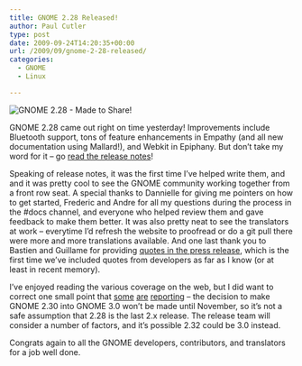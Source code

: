 ```yaml
---
title: GNOME 2.28 Released!
author: Paul Cutler
type: post
date: 2009-09-24T14:20:35+00:00
url: /2009/09/gnome-2-28-released/
categories:
  - GNOME
  - Linux

---
```

![GNOME 2.28 - Made to Share!][1]

GNOME 2.28 came out right on time yesterday! Improvements include Bluetooth support, tons of feature enhancements in Empathy (and all new documentation using Mallard!), and Webkit in Epiphany. But don&#8217;t take my word for it &#8211; go [read the release notes][2]!

Speaking of release notes, it was the first time I&#8217;ve helped write them, and and it was pretty cool to see the GNOME community working together from a front row seat. A special thanks to Dannielle for giving me pointers on how to get started, Frederic and Andre for all my questions during the process in the #docs channel, and everyone who helped review them and gave feedback to make them better. It was also pretty neat to see the translators at work &#8211; everytime I&#8217;d refresh the website to proofread or do a git pull there were more and more translations available. And one last thank you to Bastien and Guillame for providing [quotes in the press release][3], which is the first time we&#8217;ve included quotes from developers as far as I know (or at least in recent memory).

I&#8217;ve enjoyed reading the various coverage on the web, but I did want to correct one small point that [some][4] [are][5] [reporting][6] &#8211; the decision to make GNOME 2.30 into GNOME 3.0 won&#8217;t be made until November, so it&#8217;s not a safe assumption that 2.28 is the last 2.x release. The release team will consider a number of factors, and it&#8217;s possible 2.32 could be 3.0 instead.

Congrats again to all the GNOME developers, contributors, and translators for a job well done.

 [1]: http://live.gnome.org/PromoteTwoPointTwentyEight?action=AttachFile&do=get&target=made-to-share-274x140.png
 [2]: http://library.gnome.org/misc/release-notes/2.28/
 [3]: http://www.gnome.org/press/releases/2009-09-gnome228.html
 [4]: http://www.phoronix.com/scan.php?page=news_item&px=NzU1NA
 [5]: http://www.h-online.com/open/Gnome-2-28-the-dawn-of-a-new-era--/features/114311
 [6]: http://foo.iskandar.web.id/2009/09/news-gnome-2-28-released-gnome-3-0-is-up-next/